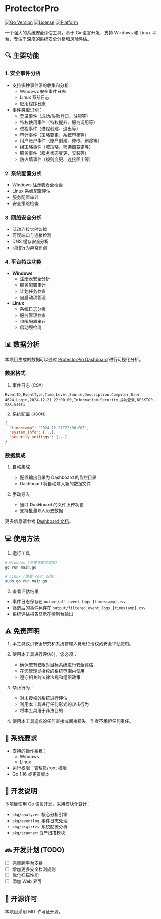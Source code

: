 # ProtectorPro

[![Go Version](https://img.shields.io/badge/Go-1.20+-blue.svg)](https://golang.org)
[![License](https://img.shields.io/badge/License-MIT-yellow.svg)](LICENSE)
[![Platform](https://img.shields.io/badge/platform-Windows%20%7C%20Linux-green.svg)](README.md)

一个强大的系统安全评估工具，基于 Go 语言开发，支持 Windows 和 Linux 平台，专注于深度的系统安全分析和风险评估。
## 🔍 主要功能

### 1. 安全事件分析
- 支持多种事件源的收集和分析：
  - Windows 安全事件日志
  - Linux 系统日志
  - 应用程序日志
- 事件类型识别：
  - 登录事件（成功/失败登录、注销等）
  - 特权使用事件（特权提升、服务调用等）
  - 进程事件（进程创建、退出等）
  - 审计事件（策略变更、系统审核等）
  - 用户账户事件（账户创建、修改、删除等）
  - 组策略事件（域策略、筛选器变更等）
  - 服务事件（服务状态变更、安装等）
  - 防火墙事件（规则变更、连接阻止等）

### 2. 系统配置分析
- Windows 注册表安全检查
- Linux 系统配置评估
- 服务配置审计
- 安全策略检查

### 3. 网络安全分析
  - 活动连接实时监控
  - 可疑端口与连接检测
  - DNS 缓存安全分析
  - 网络行为异常识别
### 4. 平台特定功能
  - **Windows**
    - 注册表安全分析
    - 服务配置审计
    - 计划任务检查
    - 自启动项管理
  - **Linux**
    - 系统日志分析
    - 服务管理检查
    - 权限配置审计
    - 启动项检测

## 📊 数据分析

本项目生成的数据可以通过 [ProtectorPro Dashboard](https://github.com/yourusername/protectorpro-dashboard) 进行可视化分析。

### 数据格式

1. 事件日志 (CSV)
```csv
EventID,EventType,Time,Level,Source,Description,Computer,User
4624,Login,2024-12-21 22:00:00,Information,Security,成功登录,DESKTOP-XXX,user1
```

2. 系统配置 (JSON)
```json
{
  "timestamp": "2024-12-21T22:00:00Z",
  "system_info": {...},
  "security_settings": {...}
}
```

### 数据集成

1. 自动集成
   - 配置输出目录为 Dashboard 的监控目录
   - Dashboard 将自动导入新的数据文件

2. 手动导入
   - 通过 Dashboard 的文件上传功能
   - 支持批量导入历史数据

更多信息请参考 [Dashboard 文档](https://github.com/yourusername/protectorpro-dashboard)。

## 💻 使用方法

1. 运行工具
```bash
# Windows (需要管理员权限)
go run main.go

# Linux (需要 root 权限)
sudo go run main.go
```

2. 查看评估结果
- 事件日志保存在 `output/all_event_logs_[timestamp].csv`
- 筛选后的事件保存在 `output/filtered_event_logs_[timestamp].csv`
- 系统评估报告显示在控制台输出

## ⚠️ 免责声明

1. 本工具仅供安全研究和系统管理人员进行授权的安全评估使用。

2. 使用本工具进行评估时，您必须：
   - 确保您有权限对目标系统进行安全评估
   - 在您管理或授权的系统范围内使用
   - 遵守相关的法律法规和组织政策

3. 禁止行为：
   - 对未授权的系统进行评估
   - 利用本工具进行任何形式的攻击行为
   - 将本工具用于非法目的

4. 使用本工具造成的任何直接或间接损失，作者不承担任何责任。

## 🔧 系统要求

- 支持的操作系统：
  - Windows
  - Linux
- 运行权限：管理员/root 权限
- Go 1.16 或更高版本

## 📝 开发说明

本项目使用 Go 语言开发，采用模块化设计：
- `pkg/analyzer`: 核心分析引擎
- `pkg/eventlog`: 事件日志处理
- `pkg/registry`: 系统配置分析
- `pkg/scanner`: 资产扫描模块

## 🔜 开发计划 (TODO)
- [ ] 完善跨平台支持
- [ ] 增加更多安全检测规则
- [ ] 优化扫描性能
- [ ] 添加 Web 界面

## 📄 开源许可

本项目采用 MIT 许可证开源。
